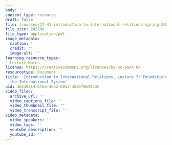 ```yaml
---
body: ''
content_type: resource
draft: false
file: /courses/17-41-introduction-to-international-relations-spring-2023/mit17_41_s23_lec07.pdf
file_size: 242288
file_type: application/pdf
image_metadata:
  caption: ''
  credit: ''
  image-alt: ''
learning_resource_types:
- Lecture Notes
license: https://creativecommons.org/licenses/by-nc-sa/4.0/
resourcetype: Document
title: 'Introduction to International Relations, Lecture 7: Foundations: History of
  the International System'
uid: 3b539314-bf6a-46b2-b0a3-1095f064433c
video_files:
  archive_url: ''
  video_captions_file: ''
  video_thumbnail_file: ''
  video_transcript_file: ''
video_metadata:
  video_speakers: ''
  video_tags: ''
  youtube_description: ''
  youtube_id: ''
---
```

